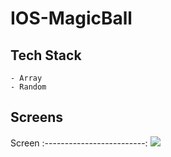 # IOS-MagicBall

## Tech Stack
    - Array
    - Random
  
## Screens

Screen 
:-------------------------: 
![](https://media.giphy.com/media/Qcf9vg71MDPECP9xaa/giphy.gif) 
